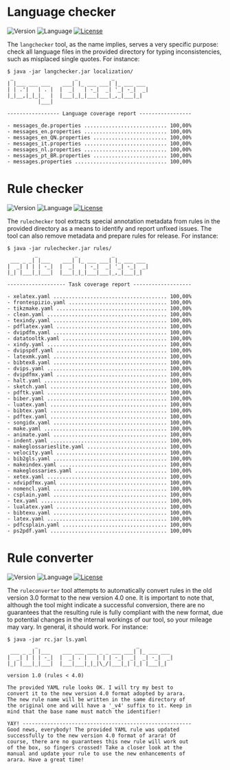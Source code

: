 # Language checker

![Version](https://img.shields.io/badge/current_version-1.0-blue.svg?style=flat-square)
![Language](https://img.shields.io/badge/language-Java-blue.svg?style=flat-square)
[![License](https://img.shields.io/badge/license-MIT-blue.svg?style=flat-square)](https://opensource.org/licenses/MIT)

The `langchecker` tool, as the name implies, serves a very specific purpose: check all language
files in the provided directory for typing inconsistencies, such as misplaced single quotes.
For instance:

```
$ java -jar langchecker.jar localization/
 _                    _           _           
| |___ ___ ___    ___| |_ ___ ___| |_ ___ ___ 
| | .'|   | . |  |  _|   | -_|  _| '_| -_|  _|
|_|__,|_|_|_  |  |___|_|_|___|___|_,_|___|_|  
          |___|                               

----------------- Language coverage report -----------------

- messages_de.properties ........................... 100,00%
- messages_en.properties ........................... 100,00%
- messages_en_QN.properties ........................ 100,00%
- messages_it.properties ........................... 100,00%
- messages_nl.properties ........................... 100,00%
- messages_pt_BR.properties ........................ 100,00%
- messages.properties .............................. 100,00%
```

# Rule checker

![Version](https://img.shields.io/badge/current_version-1.0-blue.svg?style=flat-square)
![Language](https://img.shields.io/badge/language-Java-blue.svg?style=flat-square)
[![License](https://img.shields.io/badge/license-MIT-blue.svg?style=flat-square)](https://opensource.org/licenses/MIT)

The `rulechecker` tool extracts special annotation metadata from rules
in the provided directory as a means to identify and report unfixed issues.
The tool can also remove metadata and prepare rules for release. For instance:

```
$ java -jar rulechecker.jar rules/
         _            _           _           
 ___ _ _| |___    ___| |_ ___ ___| |_ ___ ___ 
|  _| | | | -_|  |  _|   | -_|  _| '_| -_|  _|
|_| |___|_|___|  |___|_|_|___|___|_,_|___|_|  

------------------- Task coverage report -------------------

- xelatex.yaml ..................................... 100,00%
- frontespizio.yaml ................................ 100,00%
- tikzmake.yaml .................................... 100,00%
- clean.yaml ....................................... 100,00%
- texindy.yaml ..................................... 100,00%
- pdflatex.yaml .................................... 100,00%
- dvipdfm.yaml ..................................... 100,00%
- datatooltk.yaml .................................. 100,00%
- xindy.yaml ....................................... 100,00%
- dvipspdf.yaml .................................... 100,00%
- latexmk.yaml ..................................... 100,00%
- bibtex8.yaml ..................................... 100,00%
- dvips.yaml ....................................... 100,00%
- dvipdfmx.yaml .................................... 100,00%
- halt.yaml ........................................ 100,00%
- sketch.yaml ...................................... 100,00%
- pdftk.yaml ....................................... 100,00%
- biber.yaml ....................................... 100,00%
- luatex.yaml ...................................... 100,00%
- bibtex.yaml ...................................... 100,00%
- pdftex.yaml ...................................... 100,00%
- songidx.yaml ..................................... 100,00%
- make.yaml ........................................ 100,00%
- animate.yaml ..................................... 100,00%
- indent.yaml ...................................... 100,00%
- makeglossarieslite.yaml .......................... 100,00%
- velocity.yaml .................................... 100,00%
- bib2gls.yaml ..................................... 100,00%
- makeindex.yaml ................................... 100,00%
- makeglossaries.yaml .............................. 100,00%
- xetex.yaml ....................................... 100,00%
- xdvipdfmx.yaml ................................... 100,00%
- nomencl.yaml ..................................... 100,00%
- csplain.yaml ..................................... 100,00%
- tex.yaml ......................................... 100,00%
- lualatex.yaml .................................... 100,00%
- bibtexu.yaml ..................................... 100,00%
- latex.yaml ....................................... 100,00%
- pdfcsplain.yaml .................................. 100,00%
- ps2pdf.yaml ...................................... 100,00%
```

# Rule converter

![Version](https://img.shields.io/badge/current_version-1.0-blue.svg?style=flat-square)
![Language](https://img.shields.io/badge/language-Java-blue.svg?style=flat-square)
[![License](https://img.shields.io/badge/license-MIT-blue.svg?style=flat-square)](https://opensource.org/licenses/MIT)

The `ruleconverter` tool attempts to automatically convert rules in the old version 3.0 format
to the new version 4.0 one. It is important to note that, although the tool might indicate a
successful conversion, there are no guarantees that the resulting rule is fully compliant with
the new format, due to potential changes in the internal workings of our tool, so your mileage
may vary. In general, it should work. For instance:

```
$ java -jar rc.jar ls.yaml
         _                                _
 ___ _ _| |___    ___ ___ ___ _ _ ___ ___| |_ ___ ___
|  _| | | | -_|  |  _| . |   | | | -_|  _|  _| -_|  _|
|_| |___|_|___|  |___|___|_|_|\_/|___|_| |_| |___|_|

version 1.0 (rules < 4.0)

The provided YAML rule looks OK. I will try my best to
convert it to the new version 4.0 format adopted by arara.
The new rule name will be written in the same directory of
the original one and will have a '_v4' suffix to it. Keep in
mind that the base name must match the identifier!

YAY! -------------------------------------------------------
Good news, everybody! The provided YAML rule was updated
successfully to the new version 4.0 format of arara! Of
course, there are no guarantees this new rule will work out
of the box, so fingers crossed! Take a closer look at the
manual and update your rule to use the new enhancements of
arara. Have a great time!
```
